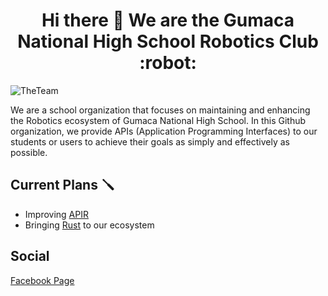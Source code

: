 <h1 align="center">Hi there 👋 We are the Gumaca National High School Robotics Club :robot:
</h1>

![TheTeam](https://github.com/GNHS-Robotics-Club/.github/assets/79918051/1a268c89-4bd4-4d8b-9ecd-2a065634d8c4)

We are a school organization that focuses on maintaining and enhancing the Robotics ecosystem of Gumaca National High School. In this Github organization, we provide APIs (Application Programming Interfaces) to our students or users to achieve their goals as simply and effectively as possible.

## Current Plans 🪛
- Improving [APIR](https://github.com/GNHS-Robotics-Club/APIR)
- Bringing [Rust](https://www.rust-lang.org/) to our ecosystem

## Social
[Facebook Page](https://www.facebook.com/profile.php?id=100093251496687)
